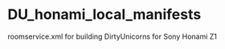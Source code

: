DU_honami_local_manifests
=========================

roomservice.xml for building DirtyUnicorns for Sony Honami Z1

